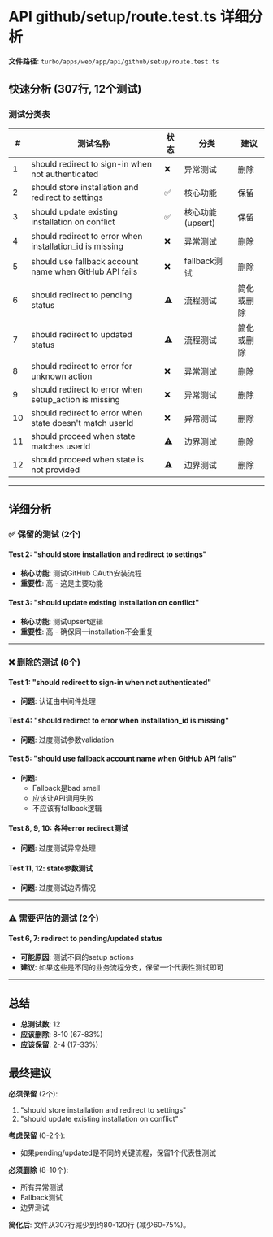 # API github/setup/route.test.ts 详细分析

**文件路径**: `turbo/apps/web/app/api/github/setup/route.test.ts`

## 快速分析 (307行, 12个测试)

### 测试分类表

| # | 测试名称 | 状态 | 分类 | 建议 |
|---|---------|------|------|------|
| 1 | should redirect to sign-in when not authenticated | ❌ | 异常测试 | 删除 |
| 2 | should store installation and redirect to settings | ✅ | 核心功能 | 保留 |
| 3 | should update existing installation on conflict | ✅ | 核心功能(upsert) | 保留 |
| 4 | should redirect to error when installation_id is missing | ❌ | 异常测试 | 删除 |
| 5 | should use fallback account name when GitHub API fails | ❌ | fallback测试 | 删除 |
| 6 | should redirect to pending status | ⚠️ | 流程测试 | 简化或删除 |
| 7 | should redirect to updated status | ⚠️ | 流程测试 | 简化或删除 |
| 8 | should redirect to error for unknown action | ❌ | 异常测试 | 删除 |
| 9 | should redirect to error when setup_action is missing | ❌ | 异常测试 | 删除 |
| 10 | should redirect to error when state doesn't match userId | ❌ | 异常测试 | 删除 |
| 11 | should proceed when state matches userId | ⚠️ | 边界测试 | 删除 |
| 12 | should proceed when state is not provided | ⚠️ | 边界测试 | 删除 |

---

## 详细分析

### ✅ 保留的测试 (2个)

#### Test 2: "should store installation and redirect to settings"
- **核心功能**: 测试GitHub OAuth安装流程
- **重要性**: 高 - 这是主要功能

#### Test 3: "should update existing installation on conflict"
- **核心功能**: 测试upsert逻辑
- **重要性**: 高 - 确保同一installation不会重复

---

### ❌ 删除的测试 (8个)

#### Test 1: "should redirect to sign-in when not authenticated"
- **问题**: 认证由中间件处理

#### Test 4: "should redirect to error when installation_id is missing"
- **问题**: 过度测试参数validation

#### Test 5: "should use fallback account name when GitHub API fails"
- **问题**:
  - Fallback是bad smell
  - 应该让API调用失败
  - 不应该有fallback逻辑

#### Test 8, 9, 10: 各种error redirect测试
- **问题**: 过度测试异常处理

#### Test 11, 12: state参数测试
- **问题**: 过度测试边界情况

---

### ⚠️ 需要评估的测试 (2个)

#### Test 6, 7: redirect to pending/updated status
- **可能原因**: 测试不同的setup actions
- **建议**: 如果这些是不同的业务流程分支，保留一个代表性测试即可

---

## 总结

- **总测试数**: 12
- **应该删除**: 8-10 (67-83%)
- **应该保留**: 2-4 (17-33%)

## 最终建议

**必须保留** (2个):
1. "should store installation and redirect to settings"
2. "should update existing installation on conflict"

**考虑保留** (0-2个):
- 如果pending/updated是不同的关键流程，保留1个代表性测试

**必须删除** (8-10个):
- 所有异常测试
- Fallback测试
- 边界测试

**简化后**: 文件从307行减少到约80-120行 (减少60-75%)。
